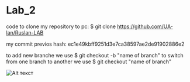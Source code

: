 
# Lab_2
code to clone my repository to pc: 
$ git clone https://github.com/UA-lan/Ruslan-LAB

my commit previos hash: ec1e49kbff9251d3e7ca38597ae2de91902886e2

to add new branche we use $ git checkout -b "name of branch"
to switch from one branch to another we use $ git checkout "name of branch"

![Alt текст](Aspose.Words.ad27580b-588a-415c-95df-27389b9d121d.001.jpeg)
